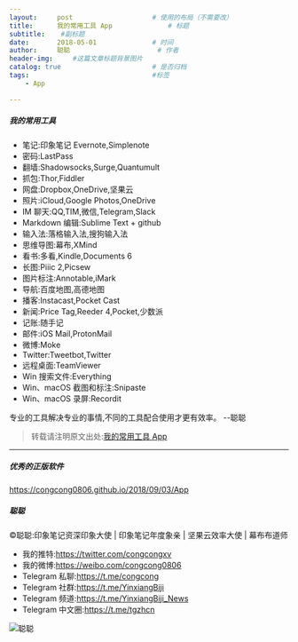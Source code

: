 ```yaml
---
layout:     post                    # 使用的布局（不需要改）
title:      我的常用工具 App              # 标题 
subtitle:    #副标题
date:       2018-05-01              # 时间
author:     聪聪                      # 作者
header-img:     #这篇文章标题背景图片
catalog: true                       # 是否归档
tags:                               #标签
    - App

---
```


##### 我的常用工具
* 笔记:印象笔记 Evernote,Simplenote
* 密码:LastPass
* 翻墙:Shadowsocks,Surge,Quantumult
* 抓包:Thor,Fiddler
* 网盘:Dropbox,OneDrive,坚果云
* 照片:iCloud,Google Photos,OneDrive
* IM 聊天:QQ,TIM,微信,Telegram,Slack
* Markdown 编辑:Sublime Text + github
* 输入法:落格输入法,搜狗输入法
* 思维导图:幕布,XMind
* 看书:多看,Kindle,Documents 6
* 长图:Piiic 2,Picsew
* 图片标注:Annotable,iMark
* 导航:百度地图,高德地图
* 播客:Instacast,Pocket Cast
* 新闻:Price Tag,Reeder 4,Pocket,少数派
* 记账:随手记
* 邮件:iOS Mail,ProtonMail
* 微博:Moke
* Twitter:Tweetbot,Twitter
* 远程桌面:TeamViewer
* Win 搜索文件:Everything
* Win、macOS 截图和标注:Snipaste
* Win、macOS 录屏:Recordit

专业的工具解决专业的事情,不同的工具配合使用才更有效率。  --聪聪

> 转载请注明原文出处:[我的常用工具 App](https://congcong0806.github.io/2018/05/01/App)

- - - -

##### 优秀的正版软件
<https://congcong0806.github.io/2018/09/03/App>

##### 聪聪
&copy;聪聪:印象笔记资深印象大使 | 印象笔记年度象亲 | 坚果云效率大使 | 幕布布道师

* 我的推特:<https://twitter.com/congcongxv>
* 我的微博:<https://weibo.com/congcong0806>
* Telegram 私聊:<https://t.me/congcong>
* Telegram 社群:<https://t.me/YinxiangBiji>
* Telegram 频道:<https://t.me/YinxiangBiji_News>
* Telegram 中文圈:<https://t.me/tgzhcn>

![聪聪](https://i.v2ex.co/3wc207g5.png)